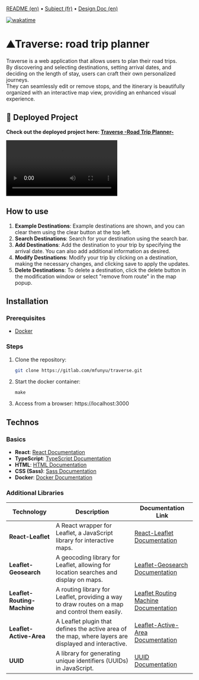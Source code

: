 [README (en)](README.md) • [Subject (fr)](SUBJECT.md) • [Design Doc (en)](DESIGN.md)

[![wakatime](https://wakatime.com/badge/user/08071e9d-f227-4ac4-acb0-e78a5829cf60/project/dc98b7d5-070f-4fa5-a9d5-acb8be66c640.svg)](https://wakatime.com/badge/user/08071e9d-f227-4ac4-acb0-e78a5829cf60/project/dc98b7d5-070f-4fa5-a9d5-acb8be66c640)

# ⛰️Traverse: road trip planner
Traverse is a web application that allows users to plan their road trips. <br/>
By discovering and selecting destinations, setting arrival dates, and deciding on the length of stay, users can craft their own personalized journeys. <br/>
They can seamlessly edit or remove stops, and the itinerary is beautifully organized with an interactive map view, providing an enhanced visual experience.

## 🚀 Deployed Project

**Check out the deployed project here: [Traverse -Road Trip Planner-](https://road-trip-app-mfunyu-38981952388dc62e79f35638ccdb213b3c3fd12231.gitlab.io/)**

![Demo Video](Traverse.mp4)

## How to use
1. **Example Destinations**: Example destinations are shown, and you can clear them using the clear button at the top left.
2. **Search Destinations**: Search for your destination using the search bar.
3. **Add Destinations**: Add the destination to your trip by specifying the arrival date. You can also add additional information as desired.
4. **Modify Destinations**: Modify your trip by clicking on a destination, making the necessary changes, and clicking save to apply the updates.
5. **Delete Destinations**: To delete a destination, click the delete button in the modification window or select "remove from route" in the map popup.

## Installation

### Prerequisites
- [Docker](https://www.docker.com/)

### Steps
1. Clone the repository:
   ```bash
   git clone https://gitlab.com/mfunyu/traverse.git
   ```

2. Start the docker container:
   ```
   make
   ```

3. Access from a browser: https://localhost:3000

## Technos

### Basics

- **React**: [React Documentation](https://react.dev/reference/react)
- **TypeScript**: [TypeScript Documentation](https://www.typescriptlang.org/docs/)
- **HTML**: [HTML Documentation](https://developer.mozilla.org/en-US/docs/Web/HTML)
- **CSS (Sass)**: [Sass Documentation](https://sass-lang.com/documentation)
- **Docker**: [Docker Documentation](https://docs.docker.com/)

### Additional Libraries

| Technology                | Description                                                                                 | Documentation Link                                 |
|---------------------------|---------------------------------------------------------------------------------------------|---------------------------------------------------|
| **React-Leaflet**         | A React wrapper for Leaflet, a JavaScript library for interactive maps.                     | [React-Leaflet Documentation](https://react-leaflet.js.org/)  |
| **Leaflet-Geosearch**     | A geocoding library for Leaflet, allowing for location searches and display on maps.         | [Leaflet-Geosearch Documentation](https://github.com/smeijer/leaflet-geosearch) |
| **Leaflet-Routing-Machine** | A routing library for Leaflet, providing a way to draw routes on a map and control them easily.      | [Leaflet Routing Machine Documentation](http://www.liedman.net/leaflet-routing-machine/) |
| **Leaflet-Active-Area**   | A Leaflet plugin that defines the active area of the map, where layers are displayed and interactive. | [Leaflet-Active-Area Documentation](https://github.com/Mappy/Leaflet-active-area) |
| **UUID**                  | A library for generating unique identifiers (UUIDs) in JavaScript.                          | [UUID Documentation](https://github.com/uuidjs/uuid) |


